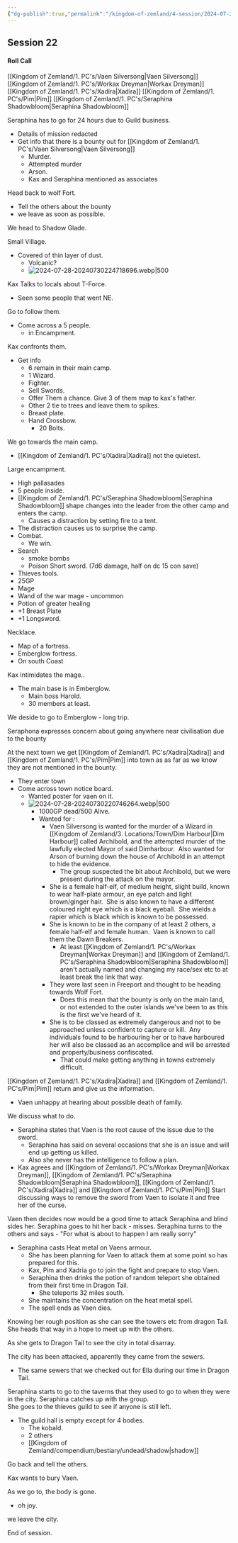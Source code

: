 ```yaml
---
{"dg-publish":true,"permalink":"/kingdom-of-zemland/4-session/2024-07-28/","tags":["Session_Note"]}
---
```




## Session 22

#### Roll Call

[[Kingdom of Zemland/1. PC's/Vaen Silversong\|Vaen Silversong]]
[[Kingdom of Zemland/1. PC's/Workax Dreyman\|Workax Dreyman]]
[[Kingdom of Zemland/1. PC's/Xadira\|Xadira]]
[[Kingdom of Zemland/1. PC's/Pim\|Pim]]
[[Kingdom of Zemland/1. PC's/Seraphina Shadowbloom\|Seraphina Shadowbloom]]

Seraphina has to go for 24 hours due to Guild business.
- Details of mission redacted
- Get info that there is a bounty out for [[Kingdom of Zemland/1. PC's/Vaen Silversong\|Vaen Silversong]]
	- Murder.
	- Attempted murder
	- Arson.
	- Kax and Seraphina mentioned as associates

Head back to wolf Fort.
- Tell the others about the bounty
- we leave as soon as possible.

We head to Shadow Glade.

Small Village.
- Covered of thin layer of dust.
	- Volcanic?
	- ![2024-07-28-20240730224718696.webp|500](/img/user/Kingdom%20of%20Zemland/z_Attachments/2024-07-28-20240730224718696.webp)

Kax Talks to locals about T-Force.
- Seen some people that went NE.

Go to follow them.
- Come across a 5 people.
	- in Encampment.

Kax confronts them.
- Get info 
	- 6 remain in their main camp.
	- 1 Wizard.
	- Fighter.
	- Sell Swords.
	- Offer Them a chance.  Give 3 of them map to kax's father.
	- Other 2 tie to trees and leave them to spikes.
	- Breast plate.
	- Hand Crossbow.
		- 20 Bolts.

We go towards the main camp.
- [[Kingdom of Zemland/1. PC's/Xadira\|Xadira]] not the quietest.

Large encampment.
- High pallasades
- 5 people inside.
- [[Kingdom of Zemland/1. PC's/Seraphina Shadowbloom\|Seraphina Shadowbloom]] shape changes into the leader from the other camp and enters the camp.
	- Causes a distraction by setting fire to a tent.
- The distraction causes us to surprise the camp.
- Combat.
	- We win.
- Search 
	- smoke bombs
	- Poison Short sword. (7d6 damage, half on dc 15 con save)
- Thieves tools.
 - 25GP
 - Mage
 - Wand of the war mage - uncommon
 - Potion of greater healing
 - +1 Breast Plate
 - +1 Longsword.
 
Necklace.
 - Map of a fortress.
 - Emberglow fortress.
 - On south Coast

Kax intimidates the mage..
- The main base is in Emberglow.
	- Main boss Harold.
	- 30 members at least.

We deside to go to Emberglow - long trip.

Seraphona expresses concern about going anywhere near civilisation due to the bounty

At the next town we get [[Kingdom of Zemland/1. PC's/Xadira\|Xadira]] and [[Kingdom of Zemland/1. PC's/Pim\|Pim]] into town as as far as we know they are not mentioned in the bounty.
- They enter town
- Come across town notice board.
	- Wanted poster for vaen on it.
	- ![2024-07-28-20240730220746264.webp|500](/img/user/Kingdom%20of%20Zemland/z_Attachments/2024-07-28-20240730220746264.webp)
		- 1000GP dead/500 Alive.
		- Wanted for :
			- Vaen Silversong is wanted for the murder of a Wizard in [[Kingdom of Zemland/3. Locations/Town/Dim Harbour\|Dim Harbour]] called Archibold, and the attempted murder of the lawfully elected Mayor of said Dimharbour.  Also wanted for Arson of burning down the house of Archibold in an attempt to hide the evidence.
				- The group suspected the bit about Archibold, but we were present during the attack on the mayor.
			- She is a female half-elf, of medium height, slight build, known to wear half-plate armour, an eye patch and light brown/ginger hair.  She is also known to have a different coloured right eye which is a black eyeball.  She wields a rapier which is black which is known to be possessed.
			- She is known to be in the company of at least 2 others, a female half-elf and female human.  Vaen is known to call them the Dawn Breakers.
				- At least [[Kingdom of Zemland/1. PC's/Workax Dreyman\|Workax Dreyman]] and [[Kingdom of Zemland/1. PC's/Seraphina Shadowbloom\|Seraphina Shadowbloom]] aren't actually named and changing my race/sex etc to at least break the link that way.
			- They were last seen in Freeport and thought to be heading towards Wolf Fort.
				- Does this mean that the bounty is only on the main land, or not extended to the outer islands we've been to as this is the first we've heard of it.
			- She is to be classed as extremely dangerous and not to be approached unless confident to capture or kill.  Any individuals found to be harbouring her or to have harboured her will also be classed as an accomplice and will be arrested and property/business confiscated.
				- That could make getting anything in towns extremely difficult.

[[Kingdom of Zemland/1. PC's/Xadira\|Xadira]] and [[Kingdom of Zemland/1. PC's/Pim\|Pim]] return and give us the information.
- Vaen unhappy at hearing about possible death of family.

We discuss what to do.
- Seraphina states that Vaen is the root cause of the issue due to the sword.
	- Seraphina has said on several occasions that she is an issue and will end up getting us killed.
	- Also she never has the intelligence to follow a plan.
- Kax agrees and [[Kingdom of Zemland/1. PC's/Workax Dreyman\|Workax Dreyman]], [[Kingdom of Zemland/1. PC's/Seraphina Shadowbloom\|Seraphina Shadowbloom]], [[Kingdom of Zemland/1. PC's/Xadira\|Xadira]] and [[Kingdom of Zemland/1. PC's/Pim\|Pim]] Start discussing ways to remove the sword from Vaen to isolate it and free her of the curse.

Vaen then decides now would be a good time to attack Seraphina and blind sides her.
 Seraphina goes to hit her back - misses.
 Seraphina turns to the others and says - "For what is about to happen I am really sorry"
- Seraphina casts Heat metal on Vaens armour.
	- She has been planning for Vaen to attack them at some point so has prepared for this.
	- Kax, Pim and Xadria go to join the fight and prepare to stop Vaen.
	- Seraphina then drinks the potion of random teleport she obtained from their first time in Dragon Tail.
		- She teleports 32 miles south.
	- She maintains the concentration on the heat metal spell.
	- The spell ends as Vaen dies.

Knowing her rough position as she can see the towers etc from dragon Tail.  She heads that way in a hope to meet up with the others.

As she gets to Dragon Tail to see the city in total disarray.

The city has been attacked, apparently they came from the sewers.
- The same sewers that we checked out for Ella during our time in Dragon Tail.

Seraphina starts to go to the taverns that they used to go to when they were in the city.
Seraphina catches up with the group.  
She goes to the thieves guild to see if anyone is still left.
- The guild hall is empty except for 4 bodies.
	- The kobald.
	- 2 others
	- [[Kingdom of Zemland/compendium/bestiary/undead/shadow\|shadow]]

Go back and tell the others.

Kax wants to bury Vaen.

As we go to, the body is gone.
- oh joy.

we leave the city.

End of session.
